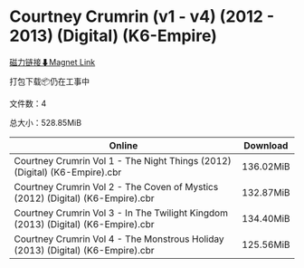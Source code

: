 # Courtney Crumrin (v1 - v4) (2012 - 2013) (Digital) (K6-Empire)

[磁力链接⬇Magnet Link](magnet:?xt=urn:btih:e93535a6121f64c8e5eb0309aea8b22e33a9d16b&dn=Courtney%20Crumrin%20%28v1%20-%20v4%29%20%282012%20-%202013%29%20%28Digital%29%20%28K6-Empire%29)

打包下载📦仍在工事中

文件数：4

总大小：528.85MiB

Online | Download
--- | ---
Courtney Crumrin Vol 1 - The Night Things (2012) (Digital) (K6-Empire).cbr | 136.02MiB
Courtney Crumrin Vol 2 - The Coven of Mystics (2012) (Digital) (K6-Empire).cbr | 132.87MiB
Courtney Crumrin Vol 3 - In The Twilight Kingdom (2013) (Digital) (K6-Empire).cbr | 134.40MiB
Courtney Crumrin Vol 4 - The Monstrous Holiday (2013) (Digital) (K6-Empire).cbr | 125.56MiB